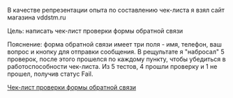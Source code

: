 В качестве репрезентации опыта по составлению чек-листа я взял сайт магазина vddstm.ru

Цель: написать чек-лист проверки формы обратной связи

Пояснение: форма обратной связи имеет три поля - имя, телефон, ваш вопрос и кнопку для отправки сообщения. В рещультате я "набросал" 5 проверок, после этого прошелся по каждому пункту, чтобы убедиться в работоспособности чек-листа. Из 5 тестов, 4 прошли проверку и 1 не прошел, получив статус Fail.

<a href="">Чек-лист проверки формы обратной связи</a>

